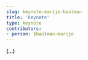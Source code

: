 ```yaml
---
slug: keynote-marije-baalman
title: 'Keynote'
type: keynote
contributors:
- person: $baalman-marije
---
```


(...)